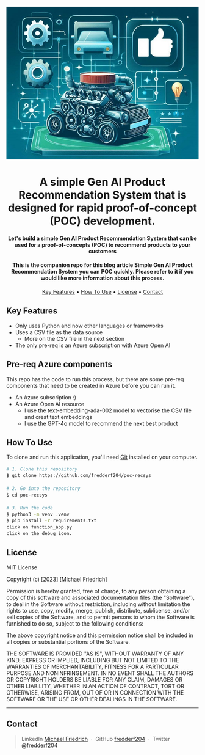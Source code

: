 <p align="center">
  <img src="./cover.jpg" alt="Car recommending products"/>
</p>
<h1 align="center">
  A simple Gen AI Product Recommendation System that is designed for rapid proof-of-concept (POC) development.
  <br>
</h1>

<h4 align="center">Let's build a simple Gen AI Product Recommendation System that can be used for a proof-of-concepts (POC) to recommend products to your customers </h4>

<h4 align="center">This is the companion repo for this blog article <a herf="https://mfblog.au/p/simple-gen-ai-product-recommendation-system-you-can-poc-quickly/">Simple Gen AI Product Recommendation System you can POC quickly</a>. Please refer to it if you would like more information about this process.</h4>

<p align="center">
  <a href="#key-features">Key Features</a> •
  <a href="#how-to-use">How To Use</a> •
  <a href="#license">License</a> •
  <a href="#contact">Contact</a>
</p>

## Key Features

- Only uses Python and now other languages or frameworks
- Uses a CSV file as the data source
    - More on the CSV file in the next section
- The only pre-req is an Azure subscription with Azure Open AI

## Pre-req Azure components

This repo has the code to run this process, but there are some pre-req components that need to be created in Azure before you can run it.

- An Azure subscription :)
- An Azure Open AI resource
    - I use the text-embedding-ada-002 model to vectorise the CSV file and creat text embeddings
    - I use the GPT-4o model to recommend the next best product

## How To Use

To clone and run this application, you'll need [Git](https://git-scm.com) installed on your computer.

```bash
# 1. Clone this repository
$ git clone https://github.com/fredderf204/poc-recsys

# 2. Go into the repository
$ cd poc-recsys

# 3. Run the code
$ python3 -m venv .venv
$ pip install -r requirements.txt
click on function_app.py
click on the debug icon.
```

## License

MIT License

Copyright (c) [2023] [Michael Friedrich]

Permission is hereby granted, free of charge, to any person obtaining a copy
of this software and associated documentation files (the "Software"), to deal
in the Software without restriction, including without limitation the rights
to use, copy, modify, merge, publish, distribute, sublicense, and/or sell
copies of the Software, and to permit persons to whom the Software is
furnished to do so, subject to the following conditions:

The above copyright notice and this permission notice shall be included in all
copies or substantial portions of the Software.

THE SOFTWARE IS PROVIDED "AS IS", WITHOUT WARRANTY OF ANY KIND, EXPRESS OR
IMPLIED, INCLUDING BUT NOT LIMITED TO THE WARRANTIES OF MERCHANTABILITY,
FITNESS FOR A PARTICULAR PURPOSE AND NONINFRINGEMENT. IN NO EVENT SHALL THE
AUTHORS OR COPYRIGHT HOLDERS BE LIABLE FOR ANY CLAIM, DAMAGES OR OTHER
LIABILITY, WHETHER IN AN ACTION OF CONTRACT, TORT OR OTHERWISE, ARISING FROM,
OUT OF OR IN CONNECTION WITH THE SOFTWARE OR THE USE OR OTHER DEALINGS IN THE
SOFTWARE.

---

## Contact

> LinkedIn [Michael Friedrich](https://www.linkedin.com/in/1michaelfriedrich/) &nbsp;&middot;&nbsp;
> GitHub [fredderf204](https://github.com/fredderf204) &nbsp;&middot;&nbsp;
> Twitter [@fredderf204](https://twitter.com/fredderf204)